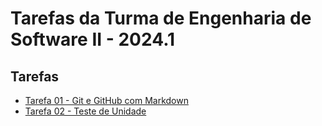 # Tarefas da Turma de Engenharia de Software II - 2024.1

## Tarefas

* [Tarefa 01 - Git e GitHub com Markdown](Ericleisonn/tarefa01.md)
* [Tarefa 02 - Teste de Unidade](Ericleisonn/tarefa02.md)

